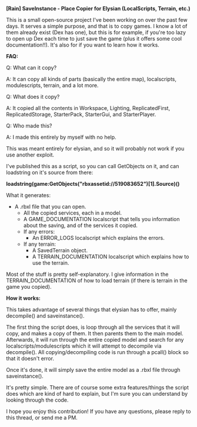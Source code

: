 **[Rain] SaveInstance - Place Copier for Elysian (LocalScripts, Terrain, etc.)**


This is a small open-source project I've been working on over the past few days. It serves a simple purpose, and that is to copy games.
I know a lot of them already exist (Dex has one), but this is for example, if you're too lazy to open up Dex each time to just save the game (plus it offers some cool documentation!!). It's also for if you want to learn how it works.

**FAQ:**

Q: What can it copy?

A: It can copy all kinds of parts (basically the entire map), localscripts, modulescripts, terrain, and a lot more.

Q: What does it copy?

A: It copied all the contents in Workspace, Lighting, ReplicatedFirst, ReplicatedStorage, StarterPack, StarterGui, and StarterPlayer.

Q: Who made this?

A: I made this entirely by myself with no help.


This was meant entirely for elysian, and so it will probably not work if you use another exploit.

I've published this as a script, so you can call GetObjects on it, and can loadstring on it's source from there:

**loadstring(game:GetObjects("rbxassetid://519083652")[1].Source)()**

What it generates:

- A .rbxl file that you can open.
	- All the copied services, each in a model.
	- A GAME_DOCUMENTATION localscript that tells you information about the saving, and of the services it copied.
	- If any errors:
		- An ERROR_LOGS localscript which explains the errors.
	- If any terrain:
		- A SavedTerrain object.
		- A TERRAIN_DOCUMENTATION localscript which explains how to use the terrain.

Most of the stuff is pretty self-explanatory. I give information in the TERRAIN_DOCUMENTATION of how to load terrain (if there is terrain in the game you copied).

**How it works:**

This takes advantage of several things that elysian has to offer, mainly decompile() and saveinstance().

The first thing the script does, is loop through all the services that it will copy, and makes a copy of them. It then parents them to the main model.
Afterwards, it will run through the entire copied model and search for any localscripts/modulescripts which it will attempt to decompile via decompile().
All copying/decompiling code is run through a pcall() block so that it doesn't error.

Once it's done, it will simply save the entire model as a .rbxl file through saveinstance().

It's pretty simple. There are of course some extra features/things the script does which are kind of hard to explain, but I'm sure you can understand by looking through the code.




I hope you enjoy this contribution! If you have any questions, please reply to this thread, or send me a PM.
